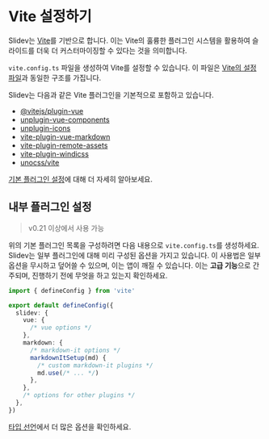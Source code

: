 # Vite 설정하기

<Environment type="node" />

Slidev는 [Vite](https://vitejs.dev/)를 기반으로 합니다. 이는 Vite의 훌륭한 플러그인 시스템을 활용하여 슬라이드를 더욱 더 커스터마이징할 수 있다는 것을 의미합니다.

`vite.config.ts` 파일을 생성하여 Vite를 설정할 수 있습니다. 이 파일은 [Vite의 설정 파일](https://vitejs.dev/config/)과 동일한 구조를 가집니다.

Slidev는 다음과 같은 Vite 플러그인을 기본적으로 포함하고 있습니다.

- [@vitejs/plugin-vue](https://github.com/vitejs/vite/tree/main/packages/plugin-vue)
- [unplugin-vue-components](https://github.com/antfu/unplugin-vue-components)
- [unplugin-icons](https://github.com/antfu/unplugin-icons)
- [vite-plugin-vue-markdown](https://github.com/antfu/vite-plugin-vue-markdown)
- [vite-plugin-remote-assets](https://github.com/antfu/vite-plugin-remote-assets)
- [vite-plugin-windicss](https://github.com/windicss/vite-plugin-windicss)
- [unocss/vite](https://github.com/unocss/unocss/tree/main/packages/vite)

[기본 플러그인 설정](https://github.com/slidevjs/slidev/blob/main/packages/slidev/node/plugins/preset.ts)에 대해 더 자세히 알아보세요.

## 내부 플러그인 설정

> v0.21 이상에서 사용 가능

위의 기본 플러그인 목록을 구성하려면 다음 내용으로 `vite.config.ts`를 생성하세요. Slidev는 일부 플러그인에 대해 미리 구성된 옵션을 가지고 있습니다. 이 사용법은 일부 옵션을 무시하고 덮어쓸 수 있으며, 이는 앱이 깨질 수 있습니다. 이는 **고급 기능**으로 간주되며, 진행하기 전에 무엇을 하고 있는지 확인하세요.

```ts
import { defineConfig } from 'vite'

export default defineConfig({
  slidev: {
    vue: {
      /* vue options */
    },
    markdown: {
      /* markdown-it options */
      markdownItSetup(md) {
        /* custom markdown-it plugins */
        md.use(/* ... */)
      },
    },
    /* options for other plugins */
  },
})
```

[타입 선언](https://github.com/slidevjs/slidev/blob/main/packages/slidev/node/options.ts#L50)에서 더 많은 옵션을 확인하세요.
